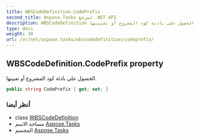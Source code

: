 ```yaml
---
title: WBSCodeDefinition.CodePrefix
second_title: Aspose.Tasks لمرجع .NET API
description: WBSCodeDefinition ملكية. الحصول على بادئة كود المشروع أو تعيينها.
type: docs
weight: 30
url: /ar/net/aspose.tasks/wbscodedefinition/codeprefix/
---
```

## WBSCodeDefinition.CodePrefix property

الحصول على بادئة كود المشروع أو تعيينها.

```csharp
public string CodePrefix { get; set; }
```

### أنظر أيضا

* class [WBSCodeDefinition](../)
* مساحة الاسم [Aspose.Tasks](../../wbscodedefinition/)
* المجسم [Aspose.Tasks](../../../)


